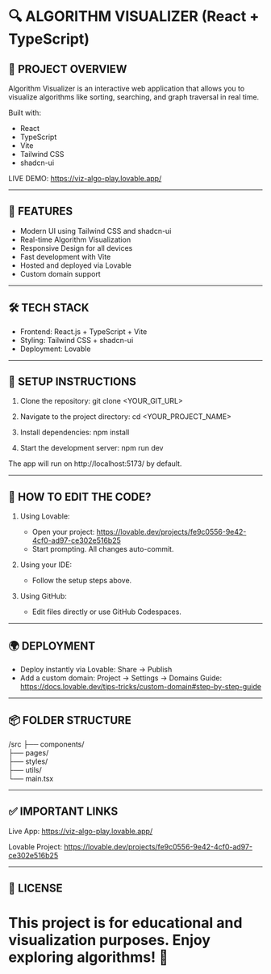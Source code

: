 🔍 ALGORITHM VISUALIZER (React + TypeScript)
==========
🧠 PROJECT OVERVIEW
------------------------------------------------------------
Algorithm Visualizer is an interactive web application that
allows you to visualize algorithms like sorting, searching,
and graph traversal in real time.

Built with:
- React
- TypeScript
- Vite
- Tailwind CSS
- shadcn-ui

LIVE DEMO:
https://viz-algo-play.lovable.app/

------------------------------------------------------------
🚀 FEATURES
------------------------------------------------------------
- Modern UI using Tailwind CSS and shadcn-ui
- Real-time Algorithm Visualization
- Responsive Design for all devices
- Fast development with Vite
- Hosted and deployed via Lovable
- Custom domain support

------------------------------------------------------------
🛠 TECH STACK
------------------------------------------------------------
- Frontend: React.js + TypeScript + Vite
- Styling: Tailwind CSS + shadcn-ui
- Deployment: Lovable

------------------------------------------------------------
🔧 SETUP INSTRUCTIONS
------------------------------------------------------------
1. Clone the repository:
   git clone <YOUR_GIT_URL>

2. Navigate to the project directory:
   cd <YOUR_PROJECT_NAME>

3. Install dependencies:
   npm install

4. Start the development server:
   npm run dev

The app will run on http://localhost:5173/ by default.

------------------------------------------------------------
🧪 HOW TO EDIT THE CODE?
------------------------------------------------------------
1) Using Lovable:
   - Open your project:
     https://lovable.dev/projects/fe9c0556-9e42-4cf0-ad97-ce302e516b25
   - Start prompting. All changes auto-commit.

2) Using your IDE:
   - Follow the setup steps above.

3) Using GitHub:
   - Edit files directly or use GitHub Codespaces.

------------------------------------------------------------
🌍 DEPLOYMENT
------------------------------------------------------------
- Deploy instantly via Lovable:
  Share -> Publish
- Add a custom domain:
  Project -> Settings -> Domains
Guide: https://docs.lovable.dev/tips-tricks/custom-domain#step-by-step-guide

------------------------------------------------------------
📦 FOLDER STRUCTURE
------------------------------------------------------------
/src
  ├── components/     
  ├── pages/          
  ├── styles/         
  ├── utils/          
  └── main.tsx        

------------------------------------------------------------
✅ IMPORTANT LINKS
------------------------------------------------------------
Live App:
https://viz-algo-play.lovable.app/

Lovable Project:
https://lovable.dev/projects/fe9c0556-9e42-4cf0-ad97-ce302e516b25

------------------------------------------------------------
📄 LICENSE
------------------------------------------------------------
This project is for educational and visualization purposes.
Enjoy exploring algorithms! 🚀
============================================================
